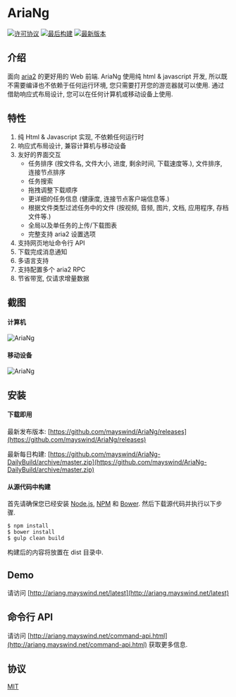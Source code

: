 # AriaNg
[![许可协议](https://img.shields.io/github/license/mayswind/AriaNg.svg?style=flat)](https://github.com/mayswind/AriaNg/blob/master/LICENSE)
[![最后构建](https://img.shields.io/circleci/project/mayswind/AriaNg.svg?style=flat)](https://circleci.com/gh/mayswind/AriaNg/tree/master)
[![最新版本](https://img.shields.io/github/release/mayswind/AriaNg.svg?style=flat)](https://github.com/mayswind/AriaNg/releases)

## 介绍
面向 [aria2](https://github.com/aria2/aria2) 的更好用的 Web 前端. AriaNg 使用纯 html & javascript 开发, 所以既不需要编译也不依赖于任何运行环境, 您只需要打开您的游览器就可以使用. 通过借助响应式布局设计, 您可以在任何计算机或移动设备上使用.

## 特性
1. 纯 Html & Javascript 实现, 不依赖任何运行时
2. 响应式布局设计, 兼容计算机与移动设备
3. 友好的界面交互
    * 任务排序 (按文件名, 文件大小, 进度, 剩余时间, 下载速度等.), 文件排序, 连接节点排序
    * 任务搜索
    * 拖拽调整下载顺序
    * 更详细的任务信息 (健康度, 连接节点客户端信息等.)
    * 根据文件类型过滤任务中的文件 (按视频, 音频, 图片, 文档, 应用程序, 存档文件等.)
    * 全局以及单任务的上传/下载图表
    * 完整支持 aria2 设置选项
4. 支持网页地址命令行 API
5. 下载完成消息通知
6. 多语言支持
7. 支持配置多个 aria2 RPC
8. 节省带宽, 仅请求增量数据

## 截图
#### 计算机
![AriaNg](https://raw.githubusercontent.com/mayswind/AriaNg-WebSite/master/screenshots/desktop.png)
#### 移动设备
![AriaNg](https://raw.githubusercontent.com/mayswind/AriaNg-WebSite/master/screenshots/mobile.png)

## 安装
#### 下载即用
最新发布版本: [https://github.com/mayswind/AriaNg/releases](https://github.com/mayswind/AriaNg/releases)

最新每日构建: [https://github.com/mayswind/AriaNg-DailyBuild/archive/master.zip](https://github.com/mayswind/AriaNg-DailyBuild/archive/master.zip)

#### 从源代码中构建
首先请确保您已经安装 [Node.js](https://nodejs.org/), [NPM](https://www.npmjs.com/) 和 [Bower](https://bower.io/). 然后下载源代码并执行以下步骤.

    $ npm install
    $ bower install
    $ gulp clean build

构建后的内容将放置在 dist 目录中.

## Demo
请访问 [http://ariang.mayswind.net/latest](http://ariang.mayswind.net/latest)

## 命令行 API
请访问 [http://ariang.mayswind.net/command-api.html](http://ariang.mayswind.net/command-api.html) 获取更多信息.

## 协议
[MIT](https://github.com/mayswind/AriaNg/blob/master/LICENSE)
